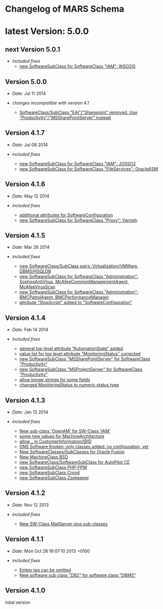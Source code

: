Changelog of MARS Schema
====

# latest Version: 5.0.0

## next Version 5.0.1

- *included fixes*
  + [new SoftwareSubClass for SoftwareClass "IAM": WSO2IS](../../pull/39)

## Version 5.0.0

- *Date:* Jul 11 2014

- *changes incompatible with version 4.1*
  + [SoftwareClass/SubClass "EAI"/"Sharepoint" removed. Use "Productivity"/"MSSharePointServer" instead](../../issues/34)

## Version 4.1.7

- *Date:* Jul 08 2014

- *included fixes*
  + [new SoftwareSubClass for SoftwareClass "IAM": JOSSO2](../../pull/37)
  + [new SoftwareSubClass for SoftwareClass "FileServices": OracleASM](../../issues/38)

## Version 4.1.6

- *Date:* May 12 2014

- *included fixes*
  + [additional attributes for SoftwareConfiguration](../../pull/35)
  + [new SoftwareSubClass for SoftwareClass "Proxy": Varnish](../../pull/36)

## Version 4.1.5

- *Date:* Mar 26 2014

- *included fixes*
  + [new SoftwareClass/SubClass pairs: Virtualization/VMWare, DBMS/HSQLDB](../../pull/27)
  + [new SoftwareSubClass for SoftwareClass "Administration": SophosAntiVirus, McAfeeCommonManagementAgent, McAfeeVirusScan](../../issues/28)
  + [new SoftwareSubClass for SoftwareClass "Administration": BMCPatrolAgent, BMCPerformanceManager](../../issues/29)
  + [attribute "StopScript" added to "SoftwareConfiguration"](../../pull/32)

## Version 4.1.4

- *Date:* Feb 14 2014

- *included fixes*
  + [general top level attribute "AutomationState" added](../../pull/25)
  + [value list for top level attribute "MonitoringStatus" corrected](../../pull/26)
  + [new SoftwareSubClass "MSSharePointServer" for SoftwareClass "Productivity"](../../issues/24)
  + [new SoftwareSubClass "MSProjectServer" for SoftwareClass "Productivity"](../../issues/22)
  + [allow longer strings for some fields](../../pull/21)
  + [changed MonitoringStatus to numeric status type](../../pull/26)

## Version 4.1.3

- *Date:* Jan 13 2014

- *included fixes*
  + [New sub-class 'OpenAM' for SW-Class 'IAM'](../../issues/5)
  + [some new values for MachineArchitecture](../../issues/8)
  + [allow _ in CustomerInformation/@ID](../../pull/10)
  + [DNS Software Knoten: only classes added. no configuration, yet](../../issues/3)
  + [New SoftwareClasses/SubClasses for Oracle Fusion](../../issues/11)
  + [New MachineClass BSD](../../issues/12)
  + [new SoftwareClass/SoftwareSubClass for AutoPilot CE](../../issues/13)
  + [new SoftwareSubClass PHP-FPM](../../pull/15)
  + [new SoftwareSubClass Crond](../../pull/18)
  + [new SoftwareSubClass Zookeeper](../../pull/19)


## Version 4.1.2

- *Date:* Nov 12 2013

- *included fixes*
  + [New SW-Class MailServer plus sub-classes](../../issues/2)

## Version 4.1.1

- *Date:* Mon Oct 28 16:07:10 2013 +0100

- *included fixes*

  + [Emtpy <Dependencies> tag can be omitted](../../pull/1)
  + [New software sub class "DB2" for software class "DBMS"](../../pull/1)


## Version 4.1.0

intial version


